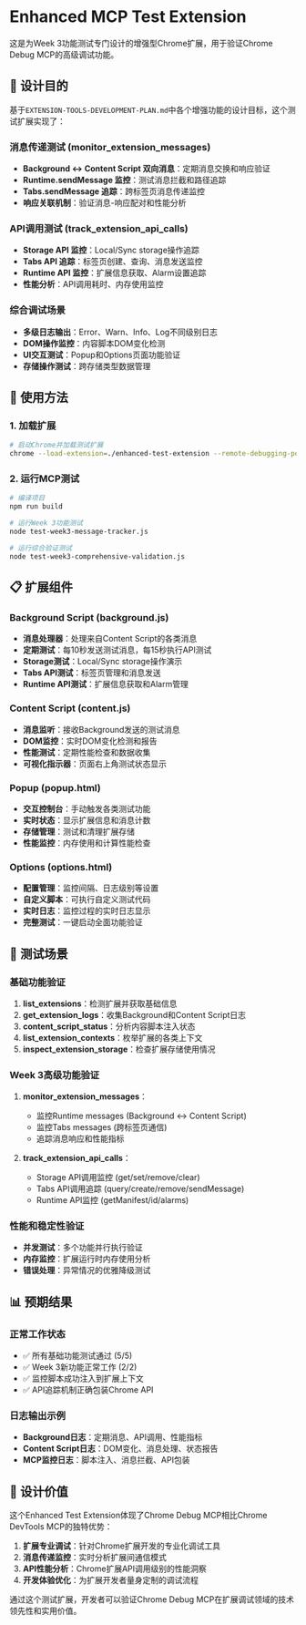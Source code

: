 # Enhanced MCP Test Extension

这是为Week 3功能测试专门设计的增强型Chrome扩展，用于验证Chrome Debug MCP的高级调试功能。

## 🎯 设计目的

基于`EXTENSION-TOOLS-DEVELOPMENT-PLAN.md`中各个增强功能的设计目标，这个测试扩展实现了：

### 消息传递测试 (monitor_extension_messages)
- **Background ↔ Content Script 双向消息**：定期消息交换和响应验证
- **Runtime.sendMessage 监控**：测试消息拦截和路径追踪
- **Tabs.sendMessage 追踪**：跨标签页消息传递监控
- **响应关联机制**：验证消息-响应配对和性能分析

### API调用测试 (track_extension_api_calls)
- **Storage API 监控**：Local/Sync storage操作追踪
- **Tabs API 追踪**：标签页创建、查询、消息发送监控
- **Runtime API 监控**：扩展信息获取、Alarm设置追踪
- **性能分析**：API调用耗时、内存使用监控

### 综合调试场景
- **多级日志输出**：Error、Warn、Info、Log不同级别日志
- **DOM操作监控**：内容脚本DOM变化检测
- **UI交互测试**：Popup和Options页面功能验证
- **存储操作测试**：跨存储类型数据管理

## 🚀 使用方法

### 1. 加载扩展
```bash
# 启动Chrome并加载测试扩展
chrome --load-extension=./enhanced-test-extension --remote-debugging-port=9222
```

### 2. 运行MCP测试
```bash
# 编译项目
npm run build

# 运行Week 3功能测试
node test-week3-message-tracker.js

# 运行综合验证测试
node test-week3-comprehensive-validation.js
```

## 📋 扩展组件

### Background Script (background.js)
- **消息处理器**：处理来自Content Script的各类消息
- **定期测试**：每10秒发送测试消息，每15秒执行API测试
- **Storage测试**：Local/Sync storage操作演示
- **Tabs API测试**：标签页管理和消息发送
- **Runtime API测试**：扩展信息获取和Alarm管理

### Content Script (content.js)
- **消息监听**：接收Background发送的测试消息
- **DOM监控**：实时DOM变化检测和报告
- **性能测试**：定期性能检查和数据收集
- **可视化指示器**：页面右上角测试状态显示

### Popup (popup.html)
- **交互控制台**：手动触发各类测试功能
- **实时状态**：显示扩展信息和消息计数
- **存储管理**：测试和清理扩展存储
- **性能监控**：内存使用和计算性能检查

### Options (options.html)
- **配置管理**：监控间隔、日志级别等设置
- **自定义脚本**：可执行自定义测试代码
- **实时日志**：监控过程的实时日志显示
- **完整测试**：一键启动全面功能验证

## 🔧 测试场景

### 基础功能验证
1. **list_extensions**：检测扩展并获取基础信息
2. **get_extension_logs**：收集Background和Content Script日志
3. **content_script_status**：分析内容脚本注入状态
4. **list_extension_contexts**：枚举扩展的各类上下文
5. **inspect_extension_storage**：检查扩展存储使用情况

### Week 3高级功能验证
1. **monitor_extension_messages**：
   - 监控Runtime messages (Background ↔ Content Script)
   - 监控Tabs messages (跨标签页通信)
   - 追踪消息响应和性能指标

2. **track_extension_api_calls**：
   - Storage API调用监控 (get/set/remove/clear)
   - Tabs API调用追踪 (query/create/remove/sendMessage)
   - Runtime API监控 (getManifest/id/alarms)

### 性能和稳定性验证
- **并发测试**：多个功能并行执行验证
- **内存监控**：扩展运行时内存使用分析
- **错误处理**：异常情况的优雅降级测试

## 📊 预期结果

### 正常工作状态
- ✅ 所有基础功能测试通过 (5/5)
- ✅ Week 3新功能正常工作 (2/2)
- ✅ 监控脚本成功注入到扩展上下文
- ✅ API追踪机制正确包装Chrome API

### 日志输出示例
- **Background日志**：定期消息、API调用、性能指标
- **Content Script日志**：DOM变化、消息处理、状态报告
- **MCP监控日志**：脚本注入、消息拦截、API包装

## 🎯 设计价值

这个Enhanced Test Extension体现了Chrome Debug MCP相比Chrome DevTools MCP的独特优势：

1. **扩展专业调试**：针对Chrome扩展开发的专业化调试工具
2. **消息传递监控**：实时分析扩展间通信模式
3. **API性能分析**：Chrome扩展API调用级别的性能洞察
4. **开发体验优化**：为扩展开发者量身定制的调试流程

通过这个测试扩展，开发者可以验证Chrome Debug MCP在扩展调试领域的技术领先性和实用价值。

